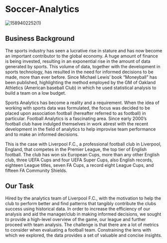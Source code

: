 # Soccer-Analytics
![1589402252(1)](https://user-images.githubusercontent.com/47108273/81862740-c2a7cd80-952f-11ea-9eb1-963e54c70b5b.jpg)
## Business Background
The sports industry has seen a lucrative rise in stature and has now become an important contributor to the global economy. A huge amount of finance is being invested, resulting in an exponential rise in the amount of data generated by sports. This volume of data, together with the development in sports technology, has resulted in the need for informed decisions to be made, more than ever before. Since Michael Lewis’ book “Moneyball” has been published, highlighting the method employed by the GM of Oakland Athletics (American baseball Club) in which he used statistical analysis to build a team on a low budget.

Sports Analytics has become a reality and a requirement. When the idea of working with sports data was formulated, the focus was decided to be placed upon association football (hereafter referred to as football) in particular. Football Analytics is a fascinating area. Since early 2000’s football club have indulged themselves in work abrest with the recent development in the field of analytics to help improvise team performance and to make an informed decisions.

This is the case with Liverpool F.C., a professional football club in Liverpool, England, that competes in the Premier League, the top tier of English football. The club has won six European Cups, more than any other English club, three UEFA Cups and four UEFA Super Cups, also English records, eighteen League titles, seven FA Cups, a record eight League Cups, and fifteen FA Community Shields.

## Our Task
Hired by the analytics team of Liverpool F.C., with the motivation to help the club to perform better and find patterns that tangibly contribute the clubs success using historical data. In order to increase the efficiency of our analysis and aid the manager/club in making informed decisions, we sought to provide a high-level overview of the game, our league and further proceed with team analysis. The challenge is that there are a lot of metrics to consider when evaluating a football team. Constraining the lens with which we explored, the data provides a set of valuable and concise insights.
